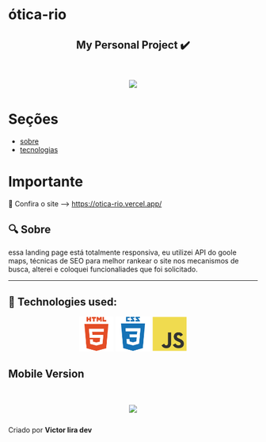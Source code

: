# ótica-rio

<h2 align="center"> 
        My Personal Project ✔️
</h2>

<h1 align="center" >
    <img src="https://ik.imagekit.io/mcvhbcq4zu/oticario_pdte_a9ek.gif">
</h1>

# Seções
- [sobre](#Sobre)
- [tecnologias](#technologies)

# Importante

:key: Confira o site --> https://otica-rio.vercel.app/

## :mag: Sobre

essa landing page está totalmente responsiva, eu utilizei API do goole maps, técnicas de SEO para melhor rankear o site nos mecanismos de busca, alterei e coloquei funcionaliades que foi solicitado.

---

 
## :rocket: Technologies used:
<p align="center">
<img src="https://github.com/devicons/devicon/blob/master/icons/html5/html5-plain-wordmark.svg" alt="html5"  width="70" height="70"/>
<img src="https://github.com/devicons/devicon/blob/master/icons/css3/css3-plain-wordmark.svg" alt="css3" width="70" height="70"/>
<img src="https://github.com/devicons/devicon/blob/master/icons/javascript/javascript-original.svg" alt="javascript" width="70" height="70"/>
</p>

## Mobile Version

<h1 align="center" >
    <img src="https://ik.imagekit.io/mcvhbcq4zu/oticario-mobile_U5yOaxh3b.gif">
</h1>

Criado por **Victor lira dev**
